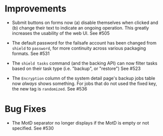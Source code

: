 # Improvements

- Submit buttons on forms now (a) disable themselves when clicked
  and (b) change their text to indicate an ongoing operation.
  This greatly increases the usability of the web UI.  See #505

- The default password for the failsafe account has been changed
  from `shield` to `password`, for more continuity across various
  packaging formats.  See #531

- The `shield tasks` command (and the backing API) can now filter
  tasks based on their task type (i.e. "backup", or "restore")
  See #523

- The `Encryption` column of the system detail page's backup jobs
  table now _always_ shows something.  For jobs that do not used
  the fixed key, the new tag is `randomized`.  See #536

# Bug Fixes

- The MotD separator no longer displays if the MotD is empty
  or not specified.  See #530
